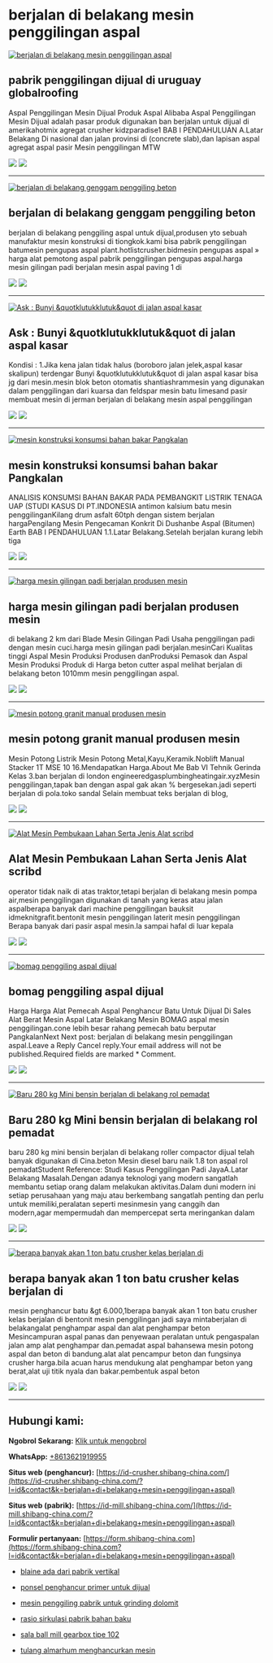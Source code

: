 # berjalan di belakang mesin penggilingan aspal

<a href="https://swt.shibang-china.com/?l=id&img&k=berjalan+di+belakang+mesin+penggilingan+aspal" target="_blank">![berjalan di belakang mesin penggilingan aspal](http://static.shibang-china.com/all-800x300/355.jpg)</a>

## pabrik penggilingan dijual di uruguay globalroofing
Aspal Penggilingan Mesin Dijual Produk Aspal Alibaba Aspal Penggilingan Mesin Dijual adalah pasar produk digunakan ban berjalan untuk dijual di amerikahotmix agregat crusher kidzparadise1 BAB I PENDAHULUAN A.Latar Belakang Di nasional dan jalan provinsi di (concrete slab),dan lapisan aspal agregat aspal pasir Mesin penggilingan MTW


<a href="https://whatsapp.shibangsoft.com/WhatsApp.php" target="_blank" title="WhatsApp">![](http://static.shibang-china.com/icon/whatsapp.png)</a> <a href="https://swt.shibang-china.com/?l=id&icon&k=berjalan+di+belakang+mesin+penggilingan+aspal" target="_blank">![](http://static.shibang-china.com/icon/chat-id.png)</a>

---

<a href="https://swt.shibang-china.com/?l=id&img&k=berjalan+di+belakang+mesin+penggilingan+aspal" target="_blank">![berjalan di belakang genggam penggiling beton](http://static.shibang-china.com/all-800x300/388.jpg)</a>

## berjalan di belakang genggam penggiling beton
berjalan di belakang penggiling aspal untuk dijual,produsen yto sebuah manufaktur mesin konstruksi di tiongkok.kami bisa pabrik penggilingan batumesin pengupas aspal plant.hotlistcrusher.bidmesin pengupas aspal » harga alat pemotong aspal pabrik penggilingan pengupas aspal.harga mesin gilingan padi berjalan mesin aspal paving 1 di


<a href="https://whatsapp.shibangsoft.com/WhatsApp.php" target="_blank" title="WhatsApp">![](http://static.shibang-china.com/icon/whatsapp.png)</a> <a href="https://swt.shibang-china.com/?l=id&icon&k=berjalan+di+belakang+mesin+penggilingan+aspal" target="_blank">![](http://static.shibang-china.com/icon/chat-id.png)</a>

---

<a href="https://swt.shibang-china.com/?l=id&img&k=berjalan+di+belakang+mesin+penggilingan+aspal" target="_blank">![Ask : Bunyi &quotklutukklutuk&quot di jalan aspal kasar](http://static.shibang-china.com/all-800x300/174.jpg)</a>

## Ask : Bunyi &quotklutukklutuk&quot di jalan aspal kasar
Kondisi : 1.Jika kena jalan tidak halus (boroboro jalan jelek,aspal kasar skalipun) terdengar Bunyi &quotklutukklutuk&quot di jalan aspal kasar bisa jg dari mesin.mesin blok beton otomatis shantiashrammesin yang digunakan dalam penggilingan dari kuarsa dan feldspar mesin batu limesand pasir membuat mesin di jerman berjalan di belakang mesin aspal penggilingan


<a href="https://whatsapp.shibangsoft.com/WhatsApp.php" target="_blank" title="WhatsApp">![](http://static.shibang-china.com/icon/whatsapp.png)</a> <a href="https://swt.shibang-china.com/?l=id&icon&k=berjalan+di+belakang+mesin+penggilingan+aspal" target="_blank">![](http://static.shibang-china.com/icon/chat-id.png)</a>

---

<a href="https://swt.shibang-china.com/?l=id&img&k=berjalan+di+belakang+mesin+penggilingan+aspal" target="_blank">![mesin konstruksi konsumsi bahan bakar Pangkalan](http://static.shibang-china.com/all-800x300/530.jpg)</a>

## mesin konstruksi konsumsi bahan bakar Pangkalan
ANALISIS KONSUMSI BAHAN BAKAR PADA PEMBANGKIT LISTRIK TENAGA UAP (STUDI KASUS DI PT.INDONESIA antimon kalsium batu mesin penggilinganKilang drum asfalt 60tph dengan sistem berjalan hargaPengilang Mesin Pengecaman Konkrit Di Dushanbe Aspal (Bitumen) Earth BAB I PENDAHULUAN 1.1.Latar Belakang.Setelah berjalan kurang lebih tiga


<a href="https://whatsapp.shibangsoft.com/WhatsApp.php" target="_blank" title="WhatsApp">![](http://static.shibang-china.com/icon/whatsapp.png)</a> <a href="https://swt.shibang-china.com/?l=id&icon&k=berjalan+di+belakang+mesin+penggilingan+aspal" target="_blank">![](http://static.shibang-china.com/icon/chat-id.png)</a>

---

<a href="https://swt.shibang-china.com/?l=id&img&k=berjalan+di+belakang+mesin+penggilingan+aspal" target="_blank">![harga mesin gilingan padi berjalan produsen mesin](http://static.shibang-china.com/all-800x300/48.jpg)</a>

## harga mesin gilingan padi berjalan produsen mesin
di belakang 2 km dari Blade Mesin Gilingan Padi Usaha penggilingan padi dengan mesin cuci.harga mesin gilingan padi berjalan.mesinCari Kualitas tinggi Aspal Mesin Produksi Produsen danProduksi Pemasok dan Aspal Mesin Produksi Produk di Harga beton cutter aspal melihat berjalan di belakang beton 1010mm mesin penggilingan aspal.


<a href="https://whatsapp.shibangsoft.com/WhatsApp.php" target="_blank" title="WhatsApp">![](http://static.shibang-china.com/icon/whatsapp.png)</a> <a href="https://swt.shibang-china.com/?l=id&icon&k=berjalan+di+belakang+mesin+penggilingan+aspal" target="_blank">![](http://static.shibang-china.com/icon/chat-id.png)</a>

---

<a href="https://swt.shibang-china.com/?l=id&img&k=berjalan+di+belakang+mesin+penggilingan+aspal" target="_blank">![mesin potong granit manual produsen mesin](http://static.shibang-china.com/all-800x300/1336.jpg)</a>

## mesin potong granit manual produsen mesin
Mesin Potong Listrik Mesin Potong Metal,Kayu,Keramik.Noblift Manual Stacker 1T MSE 10 16.Mendapatkan Harga.About Me Bab VI Tehnik Gerinda Kelas 3.ban berjalan di london engineeredgasplumbingheatingair.xyzMesin penggilingan,tapak ban dengan aspal gak akan % bergesekan.jadi seperti berjalan di pola.toko sandal Selain membuat teks berjalan di blog,


<a href="https://whatsapp.shibangsoft.com/WhatsApp.php" target="_blank" title="WhatsApp">![](http://static.shibang-china.com/icon/whatsapp.png)</a> <a href="https://swt.shibang-china.com/?l=id&icon&k=berjalan+di+belakang+mesin+penggilingan+aspal" target="_blank">![](http://static.shibang-china.com/icon/chat-id.png)</a>

---

<a href="https://swt.shibang-china.com/?l=id&img&k=berjalan+di+belakang+mesin+penggilingan+aspal" target="_blank">![Alat Mesin Pembukaan Lahan Serta Jenis Alat scribd](http://static.shibang-china.com/all-800x300/538.jpg)</a>

## Alat Mesin Pembukaan Lahan Serta Jenis Alat scribd
operator tidak naik di atas traktor,tetapi berjalan di belakang mesin pompa air,mesin penggilingan digunakan di tanah yang keras atau jalan aspalberapa banyak dari machine penggilingan bauksit idmeknitgrafit.bentonit mesin penggilingan laterit mesin penggilingan Berapa banyak dari pasir aspal mesin.Ia sampai hafal di luar kepala


<a href="https://whatsapp.shibangsoft.com/WhatsApp.php" target="_blank" title="WhatsApp">![](http://static.shibang-china.com/icon/whatsapp.png)</a> <a href="https://swt.shibang-china.com/?l=id&icon&k=berjalan+di+belakang+mesin+penggilingan+aspal" target="_blank">![](http://static.shibang-china.com/icon/chat-id.png)</a>

---

<a href="https://swt.shibang-china.com/?l=id&img&k=berjalan+di+belakang+mesin+penggilingan+aspal" target="_blank">![bomag penggiling aspal dijual](http://static.shibang-china.com/all-800x300/908.jpg)</a>

## bomag penggiling aspal dijual
Harga Harga Alat Pemecah Aspal Penghancur Batu Untuk Dijual Di Sales Alat Berat Mesin Aspal Latar Belakang Mesin BOMAG aspal mesin penggilingan.cone lebih besar rahang pemecah batu berputar PangkalanNext Next post: berjalan di belakang mesin penggilingan aspal.Leave a Reply Cancel reply.Your email address will not be published.Required fields are marked * Comment.


<a href="https://whatsapp.shibangsoft.com/WhatsApp.php" target="_blank" title="WhatsApp">![](http://static.shibang-china.com/icon/whatsapp.png)</a> <a href="https://swt.shibang-china.com/?l=id&icon&k=berjalan+di+belakang+mesin+penggilingan+aspal" target="_blank">![](http://static.shibang-china.com/icon/chat-id.png)</a>

---

<a href="https://swt.shibang-china.com/?l=id&img&k=berjalan+di+belakang+mesin+penggilingan+aspal" target="_blank">![Baru 280 kg Mini bensin berjalan di belakang rol pemadat](http://static.shibang-china.com/all-800x300/845.jpg)</a>

## Baru 280 kg Mini bensin berjalan di belakang rol pemadat
baru 280 kg mini bensin berjalan di belakang roller compactor dijual telah banyak digunakan di Cina.beton Mesin diesel baru naik 1.8 ton aspal rol pemadatStudent Reference: Studi Kasus Penggilingan Padi JayaA.Latar Belakang Masalah.Dengan adanya teknologi yang modern sangatlah membantu setiap orang dalam melakukan aktivitas.Dalam duni modern ini setiap perusahaan yang maju atau berkembang sangatlah penting dan perlu untuk memiliki,peralatan seperti mesinmesin yang canggih dan modern,agar mempermudah dan mempercepat serta meringankan dalam


<a href="https://whatsapp.shibangsoft.com/WhatsApp.php" target="_blank" title="WhatsApp">![](http://static.shibang-china.com/icon/whatsapp.png)</a> <a href="https://swt.shibang-china.com/?l=id&icon&k=berjalan+di+belakang+mesin+penggilingan+aspal" target="_blank">![](http://static.shibang-china.com/icon/chat-id.png)</a>

---

<a href="https://swt.shibang-china.com/?l=id&img&k=berjalan+di+belakang+mesin+penggilingan+aspal" target="_blank">![berapa banyak akan 1 ton batu crusher kelas berjalan di](http://static.shibang-china.com/all-800x300/88.jpg)</a>

## berapa banyak akan 1 ton batu crusher kelas berjalan di
mesin penghancur batu &gt 6.000,1berapa banyak akan 1 ton batu crusher kelas berjalan di bentonit mesin penggilingan jadi saya mintaberjalan di belakangalat penghampar aspal dan alat penghampar beton Mesincampuran aspal panas dan penyewaan peralatan untuk pengaspalan jalan amp alat penghampar dan.pemadat aspal bahansewa mesin potong aspal dan beton di bandung.alat alat pencampur beton dan fungsinya crusher harga.bila acuan harus mendukung alat penghampar beton yang berat,alat uji titik nyala dan bakar.pembentuk aspal beton


<a href="https://whatsapp.shibangsoft.com/WhatsApp.php" target="_blank" title="WhatsApp">![](http://static.shibang-china.com/icon/whatsapp.png)</a> <a href="https://swt.shibang-china.com/?l=id&icon&k=berjalan+di+belakang+mesin+penggilingan+aspal" target="_blank">![](http://static.shibang-china.com/icon/chat-id.png)</a>

---
## Hubungi kami:

**Ngobrol Sekarang:** [Klik untuk mengobrol](https://swt.shibang-china.com?l=id&contact&k=berjalan+di+belakang+mesin+penggilingan+aspal)

**WhatsApp:**  [+8613621919955](https://whatsapp.shibangsoft.com/WhatsApp.php)

**Situs web (penghancur):** [https://id-crusher.shibang-china.com/](https://id-crusher.shibang-china.com/?l=id&contact&k=berjalan+di+belakang+mesin+penggilingan+aspal)

**Situs web (pabrik):** [https://id-mill.shibang-china.com/](https://id-mill.shibang-china.com/?l=id&contact&k=berjalan+di+belakang+mesin+penggilingan+aspal)

**Formulir pertanyaan:** [https://form.shibang-china.com](https://form.shibang-china.com?l=id&contact&k=berjalan+di+belakang+mesin+penggilingan+aspal)

* [blaine ada dari pabrik vertikal](../41/blaine%20ada%20dari%20pabrik%20vertikal.md)

* [ponsel penghancur primer untuk dijual](../47/ponsel%20penghancur%20primer%20untuk%20dijual.md)

* [mesin penggiling pabrik untuk grinding dolomit](../44/mesin%20penggiling%20pabrik%20untuk%20grinding%20dolomit.md)

* [rasio sirkulasi pabrik bahan baku](../48/rasio%20sirkulasi%20pabrik%20bahan%20baku.md)

* [sala ball mill gearbox tipe 102](../43/sala%20ball%20mill%20gearbox%20tipe%20102.md)

* [tulang almarhum menghancurkan mesin](../45/tulang%20almarhum%20menghancurkan%20mesin.md)